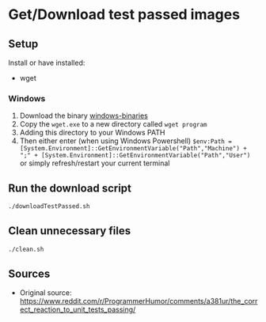 # Get/Download test passed images

## Setup

Install or have installed:

- wget

### Windows

1. Download the binary [windows-binaries](https://eternallybored.org/misc/wget/)
2. Copy the `wget.exe` to a new directory called `wget program`
3. Adding this directory to your Windows PATH
4. Then either enter (when using Windows Powershell) `$env:Path = [System.Environment]::GetEnvironmentVariable("Path","Machine") + ";" + [System.Environment]::GetEnvironmentVariable("Path","User")` or simply refresh/restart your current terminal

## Run the download script

```sh
./downloadTestPassed.sh
```

## Clean unnecessary files

```sh
./clean.sh
```

## Sources

- Original source: https://www.reddit.com/r/ProgrammerHumor/comments/a381ur/the_correct_reaction_to_unit_tests_passing/
